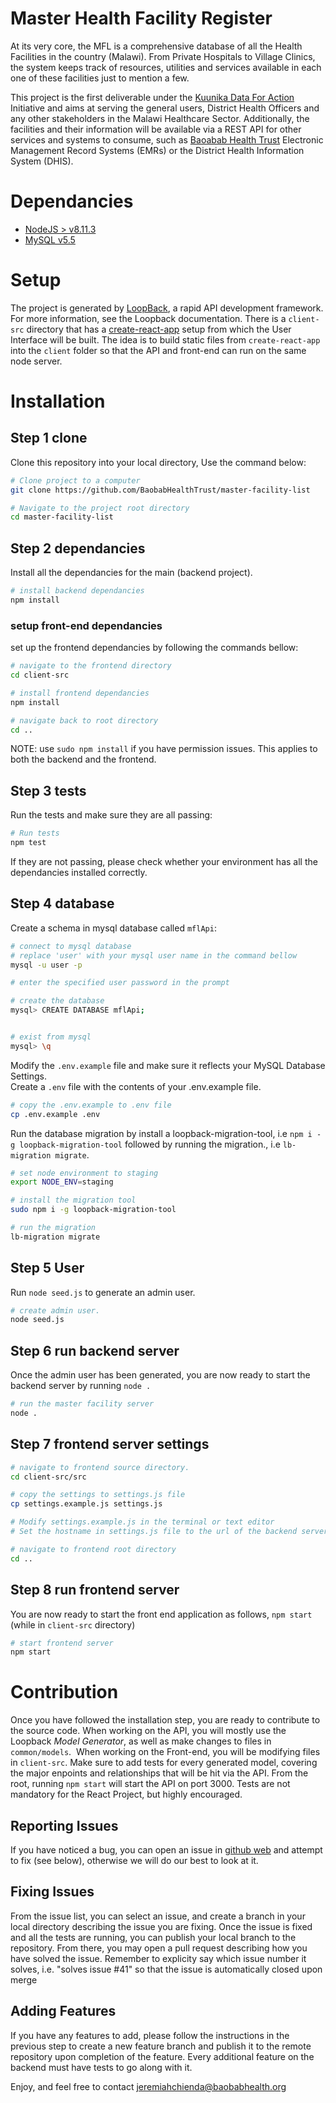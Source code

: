 # Master Health Facility Register

At its very core, the MFL is a comprehensive database of all the Health Facilities in the country (Malawi). From Private Hospitals to Village Clinics, the system keeps track of resources, utilities and services available in each one of these facilities just to mention a few.

This project is the first deliverable under the [Kuunika Data For Action](http://www.kuunika.org/) Initiative and aims at serving the general users, District Health Officers and any other stakeholders in the Malawi Healthcare Sector. Additionally, the facilities and their information will be available via a REST API for other services and systems to consume, such as [Baoabab Health Trust](http://baobabhealth.org/) Electronic Management Record Systems (EMRs) or the District Health Information System (DHIS).

# Dependancies

* [NodeJS > v8.11.3](https://nodejs.org/en/download/ "node")
* [MySQL v5.5](https://dev.mysql.com/downloads/mysql/ "mysql")

# Setup

The project is generated by [LoopBack](http://loopback.io), a rapid API development framework. For more information, see the Loopback documentation. There is a `client-src` directory that has a [create-react-app](https://github.com/facebookincubator/create-react-app) setup from which the User Interface will be built. The idea is to build static files from `create-react-app` into the `client` folder so that the API and front-end can run on the same node server.

# Installation

## Step 1 clone

Clone this repository into your local directory, Use the command below:

```sh
# Clone project to a computer
git clone https://github.com/BaobabHealthTrust/master-facility-list

# Navigate to the project root directory
cd master-facility-list
```

## Step 2 dependancies

Install all the dependancies for the main (backend project).
```sh
# install backend dependancies
npm install
```

### setup front-end dependancies

set up the frontend dependancies by following the commands bellow:

```sh
# navigate to the frontend directory
cd client-src

# install frontend dependancies
npm install

# navigate back to root directory
cd ..
```

NOTE: use `sudo npm install` if you have permission issues.
This applies to both the backend and the frontend.

## Step 3 tests

Run the tests and make sure they are all passing:
```sh
# Run tests
npm test
```
If they are not passing, please check whether your environment has all the dependancies installed correctly.

## Step 4 database

Create a schema in mysql database called `mflApi`: <br />

```sh
# connect to mysql database
# replace 'user' with your mysql user name in the command bellow
mysql -u user -p

# enter the specified user password in the prompt

# create the database
mysql> CREATE DATABASE mflApi;


# exist from mysql
mysql> \q
```

Modify the `.env.example` file and make sure it reflects your MySQL Database Settings. <br />
Create a `.env` file with the contents of your .env.example file.

```sh
# copy the .env.example to .env file
cp .env.example .env
```

Run the database migration by install a loopback-migration-tool, i.e `npm i -g loopback-migration-tool`
followed by running the migration., i.e `lb-migration migrate`.

```sh
# set node environment to staging
export NODE_ENV=staging

# install the migration tool
sudo npm i -g loopback-migration-tool

# run the migration
lb-migration migrate
```

## Step 5 User

Run `node seed.js` to generate an admin user.

```sh
# create admin user.
node seed.js
```

## Step 6 run backend server

Once the admin user has been generated, you are now ready to start the backend server by running `node .`

```sh
# run the master facility server
node .
```

## Step 7 frontend server settings

```sh
# navigate to frontend source directory.
cd client-src/src

# copy the settings to settings.js file
cp settings.example.js settings.js

# Modify settings.example.js in the terminal or text editor
# Set the hostname in settings.js file to the url of the backend server `192.168.12.252:3000`.

# navigate to frontend root directory
cd ..
```

## Step 8 run frontend server

You are now ready to start the front end application as follows, `npm start` (while in `client-src` directory)
```sh
# start frontend server
npm start
```

# Contribution

Once you have followed the installation step, you are ready to contribute to the source code. When working on the API, you will mostly use the Loopback _Model Generator_, as well as make changes to files in `common/models`.  When working on the Front-end, you will be modifying files in `client-src`. Make sure to add tests for every generated model, covering the major enpoints and relationships that will be hit via the API. From the root, running `npm start` will start the API on port 3000. Tests are not mandatory for the React Project, but highly encouraged.

## Reporting Issues

If you have noticed a bug, you can open an issue in [github web](https://github.com/BaobabHealthTrust/master-facility-list/issues) and attempt to fix (see below), otherwise we will do our best to look at it.

## Fixing Issues

From the issue list, you can select an issue, and create a branch in your local directory describing the issue you are fixing. Once the issue is fixed and all the tests are running, you can publish your local branch to the repository. From there, you may open a pull request describing how you have solved the issue. Remember to explicity say which issue number it solves, i.e. "solves issue #41" so that the issue is automatically closed upon merge

## Adding Features

If you have any features to add, please follow the instructions in the previous step to create a new feature branch and publish it to the remote repository upon completion of the feature. Every additional feature on the backend must have tests to go along with it.

Enjoy, and feel free to contact [jeremiahchienda@baobabhealth.org](mailto://jeremiahchienda@baobabhealth.org)
